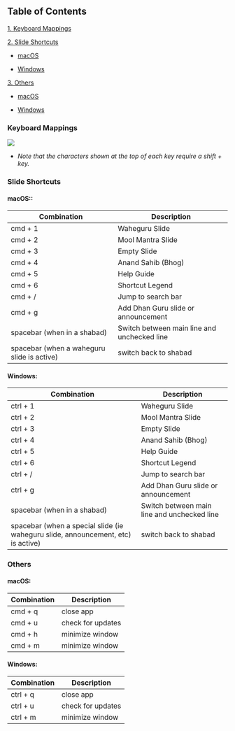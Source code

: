 ## Table of Contents

[1. Keyboard Mappings](#mappings)

[2. Slide Shortcuts](#slides)

- [macOS](#macos-slides)

- [Windows](#windows-slides)

[3. Others](#others)

- [macOS](#macos-others)

- [Windows](#windows-others)

### <a name="mappings">Keyboard Mappings</a>

![](./assets/img/help_images/web-desktop-keyboard-map.png)

- _Note that the characters shown at the top of each key require a shift + key._

### <a name="slides">Slide Shortcuts</a>

#### <a name="macos-slides">macOS:</a>:

| Combination                                | Description                                 |
| ------------------------------------------ | ------------------------------------------- |
| cmd + 1                                    | Waheguru Slide                              |
| cmd + 2                                    | Mool Mantra Slide                           |
| cmd + 3                                    | Empty Slide                                 |
| cmd + 4                                    | Anand Sahib (Bhog)                          |
| cmd + 5                                    | Help Guide                                  |
| cmd + 6                                    | Shortcut Legend                             |
| cmd + /                                    | Jump to search bar                          |
| cmd + g                                    | Add Dhan Guru slide or announcement         |
| spacebar (when in a shabad)                | Switch between main line and unchecked line |
| spacebar (when a waheguru slide is active) | switch back to shabad                       |

#### <a name="windows-slides">Windows:</a>

| Combination                                                                      | Description                                 |
| -------------------------------------------------------------------------------- | ------------------------------------------- |
| ctrl + 1                                                                         | Waheguru Slide                              |
| ctrl + 2                                                                         | Mool Mantra Slide                           |
| ctrl + 3                                                                         | Empty Slide                                 |
| ctrl + 4                                                                         | Anand Sahib (Bhog)                          |
| ctrl + 5                                                                         | Help Guide                                  |
| ctrl + 6                                                                         | Shortcut Legend                             |
| ctrl + /                                                                         | Jump to search bar                          |
| ctrl + g                                                                         | Add Dhan Guru slide or announcement         |
| spacebar (when in a shabad)                                                      | Switch between main line and unchecked line |
| spacebar (when a special slide (ie waheguru slide, announcement, etc) is active) | switch back to shabad                       |

### <a name="others">Others</a>

#### <a name ="macos-others">macOS:</a>

| Combination | Description       |
| ----------- | ----------------- |
| cmd + q     | close app         |
| cmd + u     | check for updates |
| cmd + h     | minimize window   |
| cmd + m     | minimize window   |

#### <a name ="windows-others">Windows:</a>

| Combination | Description       |
| ----------- | ----------------- |
| ctrl + q    | close app         |
| ctrl + u    | check for updates |
| ctrl + m    | minimize window   |
